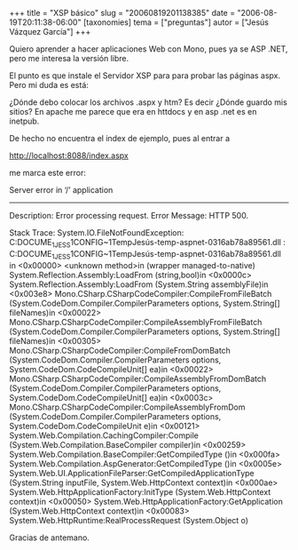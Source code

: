 +++
title = "XSP básico"
slug = "20060819201138385"
date = "2006-08-19T20:11:38-06:00"
[taxonomies]
tema = ["preguntas"]
autor = ["Jesús Vázquez García"]
+++

Quiero aprender a hacer aplicaciones Web con Mono, pues ya se ASP .NET,
pero me interesa la versión libre.

El punto es que instale el Servidor XSP para para probar las páginas
aspx. Pero mi duda es está:

¿Dónde debo colocar los archivos .aspx y htm? Es decir ¿Dónde guardo mis
sitios? En apache me parece que era en httdocs y en asp .net es en
inetpub.

<!-- more -->
De hecho no encuentra el index de ejemplo, pues al entrar a

<a href="http://localhost:8088/index.aspx">http://localhost:8088/index.aspx</a>

me marca este error:

Server error in ‘/’ application

------------------------------------------------------------------------

Description: Error processing request. Error Message: HTTP 500.

Stack Trace: System.IO.FileNotFoundException:
C:DOCUME<sub>1JESS</sub>1CONFIG\~1TempJesús-temp-aspnet-0316ab78a89561.dll
:
C:DOCUME<sub>1JESS</sub>1CONFIG\~1TempJesús-temp-aspnet-0316ab78a89561.dll
in \<0x00000\> \<unknown method\>in (wrapper managed-to-native)
System.Reflection.Assembly:LoadFrom (string,bool)in \<0x0000c\>
System.Reflection.Assembly:LoadFrom (System.String assemblyFile)in
\<0x003e8\> Mono.CSharp.CSharpCodeCompiler:CompileFromFileBatch
(System.CodeDom.Compiler.CompilerParameters options, System.String\[\]
fileNames)in \<0x00022\>
Mono.CSharp.CSharpCodeCompiler:CompileAssemblyFromFileBatch
(System.CodeDom.Compiler.CompilerParameters options, System.String\[\]
fileNames)in \<0x00305\>
Mono.CSharp.CSharpCodeCompiler:CompileFromDomBatch
(System.CodeDom.Compiler.CompilerParameters options,
System.CodeDom.CodeCompileUnit\[\] ea)in \<0x00022\>
Mono.CSharp.CSharpCodeCompiler:CompileAssemblyFromDomBatch
(System.CodeDom.Compiler.CompilerParameters options,
System.CodeDom.CodeCompileUnit\[\] ea)in \<0x0003c\>
Mono.CSharp.CSharpCodeCompiler:CompileAssemblyFromDom
(System.CodeDom.Compiler.CompilerParameters options,
System.CodeDom.CodeCompileUnit e)in \<0x00121\>
System.Web.Compilation.CachingCompiler:Compile
(System.Web.Compilation.BaseCompiler compiler)in \<0x00259\>
System.Web.Compilation.BaseCompiler:GetCompiledType ()in \<0x000fa\>
System.Web.Compilation.AspGenerator:GetCompiledType ()in \<0x0005e\>
System.Web.UI.ApplicationFileParser:GetCompiledApplicationType
(System.String inputFile, System.Web.HttpContext context)in \<0x000ae\>
System.Web.HttpApplicationFactory:InitType (System.Web.HttpContext
context)in \<0x00050\> System.Web.HttpApplicationFactory:GetApplication
(System.Web.HttpContext context)in \<0x00083\>
System.Web.HttpRuntime:RealProcessRequest (System.Object o)

Gracias de antemano.
